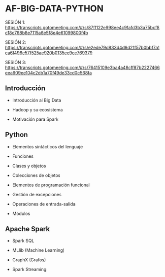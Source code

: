 # AF-BIG-DATA-PYTHON

SESIÓN 1: https://transcripts.gotomeeting.com/#/s/87ff122e998ee4c9fafd3b3a75bcf8c18c768b8e7115a6e5f8e4e61099800f4b

SESIÓN 2: https://transcripts.gotomeeting.com/#/s/e2ede79d833d4d9d21f57b0bbf7a1ca6f496e57f525ae920b0135ee9cc769379

SESIÓN 3: https://transcripts.gotomeeting.com/#/s/76415109e3ba4a48cff87b2227466eea609ee104c2db1a70f49de33cd0c568fa

## Introducción

- Introducción al Big Data

- Hadoop y su ecosistema

- Motivación para Spark

## Python

- Elementos sintácticos del lenguaje

- Funciones

- Clases y objetos

- Colecciones de objetos

- Elementos de programación funcional

- Gestión de excepciones

- Operaciones de entrada-salida

- Módulos

## Apache Spark

- Spark SQL

- MLlib (Machine Learning)

- GraphX (Grafos)

- Spark Streaming


